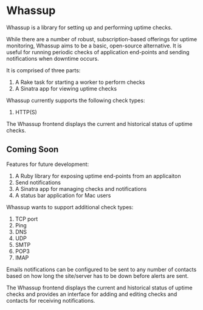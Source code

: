 Whassup
=======

Whassup is a library for setting up and performing uptime checks.

While there are a number of robust, subscription-based offerings for
uptime monitoring, Whassup aims to be a basic, open-source alternative.
It is useful for running periodic checks of application end-points
and sending notifications when downtime occurs.

It is comprised of three parts:

1. A Rake task for starting a worker to perform checks
3. A Sinatra app for viewing uptime checks

Whassup currently supports the following check types:

1. HTTP(S)

The Whassup frontend displays the current and historical status of uptime checks.

Coming Soon
-----------

Features for future development:

1. A Ruby library for exposing uptime end-points from an applicaiton
2. Send notifications
3. A Sinatra app for managing checks and notifications
4. A status bar application for Mac users

Whassup wants to support additional check types:

1. TCP port
2. Ping
3. DNS
4. UDP
5. SMTP
6. POP3
7. IMAP

Emails notifications can be configured to be sent to any number of contacts
based on how long the site/server has to be down before alerts are sent.

The Whassup frontend displays the current and historical status of uptime checks
and provides an interface for adding and editing checks and contacts for receiving
notifications.
